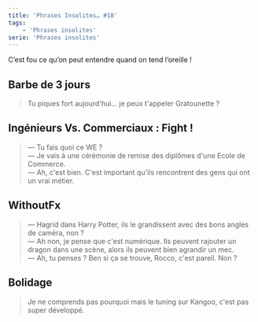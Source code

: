 ```yaml
---
title: 'Phrases Insolites… #18'
tags:
    - 'Phrases insolites'
serie: 'Phrases insolites'
---
```


C’est fou ce qu’on peut entendre quand on tend l’oreille !

<!-- more -->

## Barbe de 3 jours

> Tu piques fort aujourd'hui… je peux t'appeler Gratounette ?

## Ingénieurs Vs. Commerciaux : Fight !

> — Tu fais quoi ce WE ?  
> — Je vais à une cérémonie de remise des diplômes d'une Ecole de Commerce.  
> — Ah, c'est bien. C'est important qu'ils rencontrent des gens qui ont un vrai
> métier.

## WithoutFx

> — Hagrid dans Harry Potter, ils le grandissent avec des bons angles de caméra,
> non ?  
> — Ah non, je pense que c'est numérique. Ils peuvent rajouter un dragon dans
> une scène, alors ils peuvent bien agrandir un mec.  
> — Ah, tu penses ? Ben si ça se trouve, Rocco, c'est pareil. Non ?

## Bolidage

> Je ne comprends pas pourquoi mais le tuning sur Kangoo, c'est pas super
> développé.
